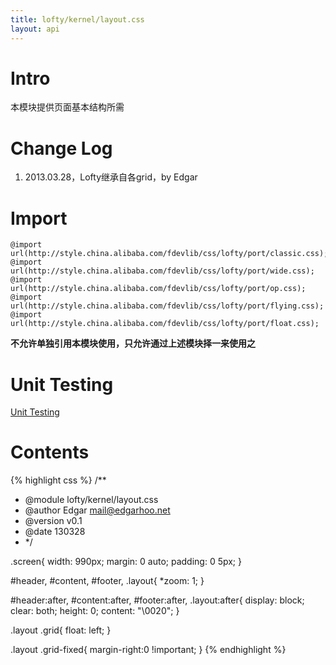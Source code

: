 ```yaml
---
title: lofty/kernel/layout.css
layout: api
---
```


# Intro

本模块提供页面基本结构所需

# Change Log

1. 2013.03.28，Lofty继承自各grid，by Edgar

# Import

    @import url(http://style.china.alibaba.com/fdevlib/css/lofty/port/classic.css);
    @import url(http://style.china.alibaba.com/fdevlib/css/lofty/port/wide.css);
    @import url(http://style.china.alibaba.com/fdevlib/css/lofty/port/op.css);
    @import url(http://style.china.alibaba.com/fdevlib/css/lofty/port/flying.css);
    @import url(http://style.china.alibaba.com/fdevlib/css/lofty/port/float.css);

**不允许单独引用本模块使用，只允许通过上述模块择一来使用之**

# Unit Testing

[Unit Testing](/tests/specs/kernel/layout/render.html)

# Contents

{% highlight css %}
/**
 * @module lofty/kernel/layout.css
 * @author Edgar <mail@edgarhoo.net>
 * @version v0.1
 * @date 130328
 * */


.screen{
	width: 990px;
	margin: 0 auto;
	padding: 0 5px;
}


#header,
#content,
#footer,
.layout{
	*zoom: 1;
}

#header:after,
#content:after,
#footer:after,
.layout:after{
	display: block;
	clear: both;
	height: 0;
	content: "\0020";
}


.layout .grid{
    float: left;
}

.layout .grid-fixed{
    margin-right:0 !important;
}
{% endhighlight %}
